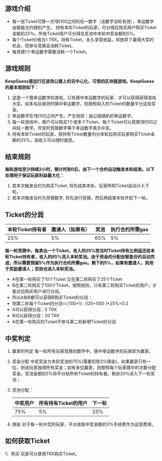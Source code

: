 ## 游戏介绍
- 每一张Ticket可猜一次1到100之间的任一数字（该数字当轮有效），幸运数字由智能合约随机产生。
持有本轮Ticket的玩家，可分得后购买用户购买Ticket金额的25%。所有Ticket用户可分得总奖池中本轮中奖金额的5%。
- 每个Ticket价格为1 TRX。持有Ticket，永久享受收益，却放弃了赢得大奖的机会，而参与竞猜会消耗Ticket。
- 每竞猜1个幸运数字需要消耗一个Ticket。
## 游戏规则

**KeepGuess是运行在波场公链上的去中心化、可信的区块链游戏。KeepGuess的基本规则如下：**
1. 这是一个猜幸运数字的游戏，只有猜中幸运数字的玩家，才可以获得获得游戏大奖，如多名玩家同时猜中幸运数字，则按照投入的Ticket的数量平分这些奖金。
2. 幸运数字在1到100之间产生。产生规则：由公链随机的幸运数字。
3. 每一轮游戏中，用户可以购买1个或多个Ticket，每个Ticket可以竞猜1到100之间任一数字。开奖时竞猜数字等于幸运数字表示中奖。
4. 持有本轮Ticket的玩家，按持有Ticket数量均分本轮后购买玩家购买Ticket金额的25%，该收入可以随时提现。
## 结束规则

**每轮游戏至少持续2小时，倒计时到0后，由下一个合约自动触发本轮结束。以下处理用于保证玩家利益最大化：**
1. 若本次触发合约为购买Ticket, 将先结束本轮，玩家所购Ticket自动计入下轮。
2. 若本次触发合约为竞猜数字, 将先进行竞猜，然后再结束本轮开启下一轮。
## Ticket的分润

本轮Ticket持有者 | 邀请人（如果有）| 奖池 | 执行合约所需gas |
------------ | ------------- | ------------ | ------------
25% | 5% | 65% | 5%

**每一轮竞猜中，每卖出一个Ticket，收入的25%按当时Ticket持有比例返还给本轮Ticket持有者，收入的65%流入本轮奖池。由于资金的分配由智能合约自动完成，所以需要预留5%作为执行合约所需gas。剩下的5%，如果有邀请人，则用于奖励邀请人；否则也进入本轮奖池。**
- A在第一轮购买了10个Ticket 又在第二轮购买了25个Ticket
- B在第二轮购买了100个Ticket，按照规则，只有第二轮购买Ticket的用户，才能对后购买用户进行分润。
- 所以A和B都可以获得B购买Ticket的分润：
- 则第二轮每个Ticket的分润=(（100*1）/(25+100) )*25%=0.2
- A可以获得分润：5 TRX
- B可以获得分润：20 TRX
- A在第一轮购买的Ticket不参与第二轮新增Ticket的分润
## 中奖判定

1. 赢家的判定
每一轮所有玩家竞猜的数字中，猜中幸运数字的玩家即为赢家。
2. 奖金分配
中奖奖金为本轮奖池的75%(需要扣除3%佣金)，如果赢家只有一位，则该玩家独得所有奖金；如有多位赢家，则按照每个玩家猜中的次数分配奖金。奖池金额的5%将平分给所有Ticket的持有者。剩余20%进入下一轮奖池；
3. 奖池分配：

    中奖用户 | 所有持有Ticket的用户| 下一轮 | 
    ------------ | ------------- | ------------
    75% | 5% | 20% 

4. 佣金
对于每一轮中奖的玩家，平台收取中奖金额的3%手续费作为运营费用。
## 如何获取Ticket

1、购买
玩家可以使用TRX购买Ticket。
